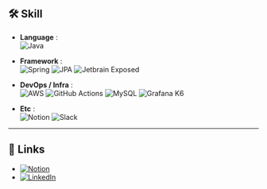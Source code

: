 ## 🛠️ Skill

- **Language** :  
  ![Java](https://img.shields.io/badge/Java-007396?style=flat-square&logo=java&logoColor=white)

- **Framework** :  
  ![Spring](https://img.shields.io/badge/Spring-6DB33F?style=flat-square&logo=spring&logoColor=white)
  ![JPA](https://img.shields.io/badge/JPA-59666C?style=flat-square)
  ![Jetbrain Exposed](https://img.shields.io/badge/Jetbrain_Exposed-ffffff?style=flat-square&logo=intellijidea&logoColor=black)

- **DevOps / Infra** :  
  ![AWS](https://img.shields.io/badge/AWS-232F3E?style=flat-square&logo=amazonaws&logoColor=white)
  ![GitHub Actions](https://img.shields.io/badge/GitHub_Actions-2088FF?style=flat-square&logo=githubactions&logoColor=white)
  ![MySQL](https://img.shields.io/badge/MySQL-005C84?style=flat-square&logo=mysql&logoColor=white)
  ![Grafana K6](https://img.shields.io/badge/Grafana_K6-7F46FA?style=flat-square&logo=k6&logoColor=white)

- **Etc** :  
  ![Notion](https://img.shields.io/badge/Notion-000000?style=flat-square&logo=notion&logoColor=white)
  ![Slack](https://img.shields.io/badge/Slack-4A154B?style=flat-square&logo=slack&logoColor=white)

---

## 🔗 Links

- [![Notion](https://img.shields.io/badge/Notion-000000?style=flat&logo=notion&logoColor=white)](https://www.notion.so/Backend-Developer-Portfolio-13d8e0768eb2452a992f2f50168cea94)
- [![LinkedIn](https://img.shields.io/badge/LinkedIn-0A66C2?style=flat&logo=linkedin&logoColor=white)](https://www.linkedin.com/in/영우-최-36a174234)
